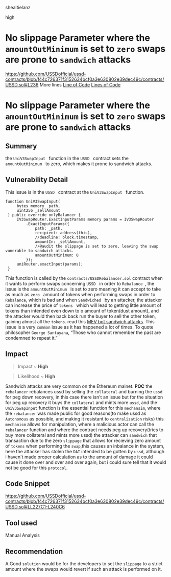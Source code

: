 shealtielanz

high

# No slippage Parameter where the  `amountOutMinimum` is set to `zero` swaps are prone to `sandwich` attacks

https://github.com/USSDofficial/ussd-contracts/blob/f44c726371f3152634bcf0a3e630802e39dec49c/contracts/USSD.sol#L236
More lines
[Line of Code](https://github.com/USSDofficial/ussd-contracts/blob/f44c726371f3152634bcf0a3e630802e39dec49c/contracts/USSD.sol#L237)
[Lines of Code](https://github.com/USSDofficial/ussd-contracts/blob/f44c726371f3152634bcf0a3e630802e39dec49c/contracts/USSD.sol#LL227C1-L240C6)
# No slippage Parameter where the  `amountOutMinimum` is set to `zero` swaps are prone to `sandwich` attacks
## Summary
the  `UniV3SwapInput ` function in the  `USSD ` contract sets the  `amountOutMinimum ` to zero, which makes it prone to sandwich attacks. 

## Vulnerability Detail
This issue is in the   `USSD ` contract at the  `UniV3SwapInput ` function.
   ```solidity
   function UniV3SwapInput(
        bytes memory _path,
        uint256 _sellAmount
    ) public override onlyBalancer {
        IV3SwapRouter.ExactInputParams memory params = IV3SwapRouter
            .ExactInputParams({
                path: _path,
                recipient: address(this),
                //deadline: block.timestamp,
                amountIn: _sellAmount,
                //@audit the slippage is set to zero, leaving the swap vunerable to sandwich attacks.
                amountOutMinimum: 0
            });
        uniRouter.exactInput(params);
    }
```

This function is called by the  `contracts/USSDRebalancer.sol` contract when it wants to perform swaps concerning  `USSD ` in order to  `Rebalance `, the issue is the  `amountOutMinimum ` is set to zero meaning it can accept to take as much as  `zero ` amount of tokens when performing swaps in order to  `Rebalance`, which is bad and when  `Sandwiched ` by an attacker, the attacker can increase the price of  `tokens ` which will lead to getting little amount of tokens than intended even down to o amount of token(dust amount), and the attacker would then back back run the buyer to sell the other token, gaining almost all the `tokens`. read this [MEV bot sandwich attacks](https://medium.com/coinmonks/defi-sandwich-attack-explain-776f6f43b2fd).
This issue is a very `common` issue as it has happened a lot of times. 
To quote philosopher `George Santayana`, “Those who cannot remember the past are condemned to repeat it.”


## Impact
> Impact ~ **High**

> Likelihood ~ **High**

Sandwich attacks are very common on the Ethereum mainet.
**POC**
the `rebalancer` rebalances ussd by selling the `collateral` and burning the `ussd` for peg down recovery, in this case there isn't an issue but for the situation for peg up recovery it buys the `collateral` and mints more `ussd`, and the `UniV3SwapInput` function is the essential function for this `mechansim`, where the `rebalancer` was made public for good reasons(to make ussd as `Autonomous` as possible, and making it resistant to `centralization` risks) this `mechanism` allows for manipulation, where a malicious actor can call the `rebalancer` function and where the contract needs peg up recovery(tries to buy more collateral and mints more ussd) the attacker can `sandwich` that transaction due to the zero `slippage` that allows for recieving zero amount of `tokens` when performing the `swap`,this causes an inbalance in the system, here the attacker has stolen the `DAI` intended to be gotten by `ussd`, although i haven't made proper calculation as to the amount of damage it could cause it done over and over and over again, but i could sure tell that it would not be good for this `protocol`.

## Code Snippet
https://github.com/USSDofficial/ussd-contracts/blob/f44c726371f3152634bcf0a3e630802e39dec49c/contracts/USSD.sol#LL227C1-L240C6
## Tool used

Manual Analysis

## Recommendation
A Good `solution` would be for the developers to set the `slippage` to a strict amount where the swaps would revert if such an attack is performed on it. 


